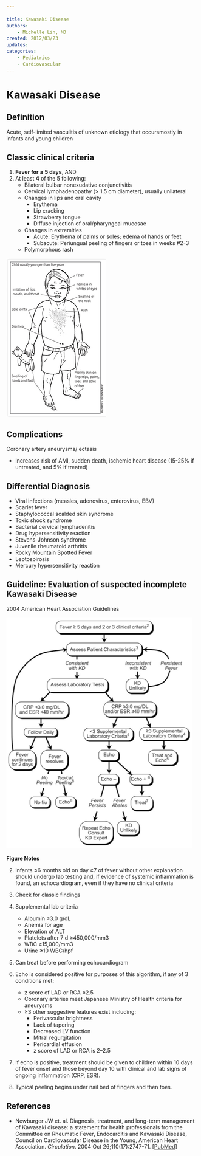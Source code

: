 ```yaml
---

title: Kawasaki Disease
authors:
    - Michelle Lin, MD
created: 2012/03/23
updates:
categories:
    - Pediatrics
    - Cardiovascular
---
```


# Kawasaki Disease

## Definition 
Acute, self-limited vasculitis of unknown etiology that occursmostly in infants and young children 

## Classic clinical criteria

1. **Fever for &ge; 5 days**, AND
2. At least **4** of the 5 following:
    - Bilateral bulbar nonexudative conjunctivitis
    - Cervical lymphadenopathy (> 1.5 cm diameter), usually unilateral
    - Changes in lips and oral cavity
      - Erythema
      - Lip cracking
      - Strawberry tongue
      - Diffuse injection of oral/pharyngeal mucosae
    - Changes in extremities
      - Acute: Erythema of palms or soles; edema of hands or feet
      - Subacute: Periungual peeling of fingers or toes in weeks #2-3 
    - Polymorphous rash

![Signs of Kawasaki Disease drawing](image-1.png)

## Complications
Coronary artery aneurysms/ ectasis
- Increases risk of AMI, sudden death, ischemic heart disease (15-25% if untreated, and 5% if treated)

## Differential Diagnosis

- Viral infections (measles, adenovirus, enterovirus, EBV)
- Scarlet fever
- Staphylococcal scalded skin syndrome
- Toxic shock syndrome
- Bacterial cervical lymphadenitis
- Drug hypersensitivity reaction
- Stevens-Johnson syndrome
- Juvenile rheumatoid arthritis
- Rocky Mountain Spotted Fever
- Leptospirosis
- Mercury hypersensitivity reaction 

## Guideline: Evaluation of suspected incomplete Kawasaki Disease

2004 American Heart Association Guidelines 

![Kawasaki Disease clinical decision pathway](image-2.png)

**Figure Notes**

2. Infants &le;6 months old on day &ge;7 of fever without other explanation should undergo lab testing and, if evidence of systemic inflammation is found, an echocardiogram, even if they have no clinical criteria
3. Check for classic findings
4. Supplemental lab criteria

    - Albumin &le;3.0 g/dL
    - Anemia for age
    - Elevation of ALT
    - Platelets after 7 d &ge;450,000/mm3
    - WBC &ge;15,000/mm3
    - Urine &ge;10 WBC/hpf

5. Can treat before performing echocardiogram
6. Echo is considered positive for purposes of this algorithm, if any of 3 conditions met: 

    - z score of LAD or RCA &ge;2.5
    - Coronary arteries meet Japanese Ministry of Health criteria for aneurysms 
    - &ge;3 other suggestive features exist including:
      - Perivascular brightness
      - Lack of tapering
      - Decreased LV function
      - Mitral regurgitation
      - Pericardial effusion
      - z score of LAD or RCA is 2–2.5

7. If echo is positive, treatment should be given to children within 10 days of fever onset and those beyond day 10 with clinical and lab signs of ongoing inflammation (CRP, ESR).
8. Typical peeling begins under nail bed of fingers and then toes.

## References

- Newburger JW et. al. Diagnosis, treatment, and long-term management of Kawasaki disease: a statement for health professionals from the Committee on Rheumatic Fever, Endocarditis and Kawasaki Disease, Council on Cardiovascular Disease in the Young, American Heart Association. _Circulation_. 2004 Oct 26;110(17):2747-71. [[PubMed](http://www.ncbi.nlm.nih.gov/pubmed/?term=15505111)]
